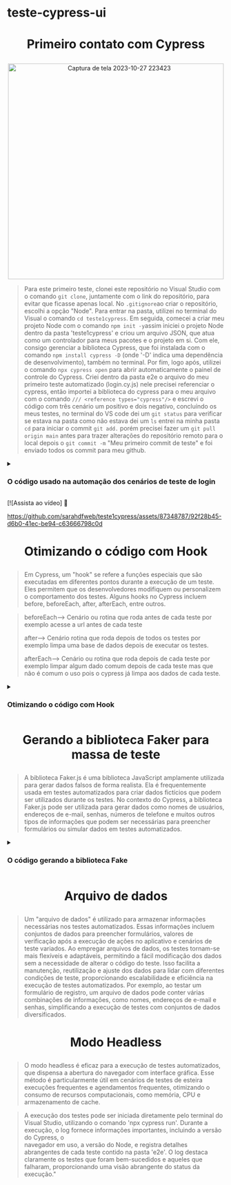# teste-cypress-ui
<h1><p align="center">Primeiro contato com Cypress </h1></p>
<p align="center">
<img src="https://github.com/sarahdfweb/teste1cypress/assets/87348787/b396168a-0a72-4008-8281-4723be6dd508" alt="Captura de tela 2023-10-27 223423" width="500" />  
</p>


> Para este primeiro teste, clonei este repositório no Visual Studio com o comando `git clone`, juntamente com o link do repositório, para evitar que ficasse apenas local. No `.gitignore`ao criar o repositório, escolhi a opção "Node". Para entrar na pasta, utilizei no terminal do Visual o comando `cd teste1cypress`. Em seguida, comecei a criar meu projeto Node com o comando `npm init -y`assim iniciei o projeto Node dentro da pasta 'teste1cypress' e criou um arquivo JSON, que atua como um controlador para meus pacotes e o projeto em si. Com ele, consigo gerenciar a biblioteca Cypress, que foi instalada com o comando `npm install cypress -D` (onde '-D' indica uma dependência de desenvolvimento), também no terminal. Por fim, logo após, utilizei o comando `npx cypress open` para abrir automaticamente o painel de controle do Cypress.
Criei dentro da pasta e2e o arquivo do meu primeiro teste automatizado (login.cy.js) nele precisei referenciar o cypress, então importei a biblioteca do cypress para o meu arquivo com o comando `/// <reference types="cypress"/>` e escrevi o código com três cenário um positivo e dois negativo, concluíndo os meus testes, no terminal do VS code dei um `git status` para verificar se estava na pasta como não estava dei um `ls` entrei na minha pasta `cd` para iniciar o commit  `git add.` porém precisei fazer um `git pull origin main` antes  para trazer alterações do repositório remoto para o local depois o `git commit -m` "Meu primeiro commit de teste" e foi enviado todos os commit para meu github.

<details>
<summary><h3>O código usado na automação dos cenários de teste de login</h3></summary>
  
````
/// <reference types="cypress"/>

// Cenário 01 Login válido
describe('Teste de Login', () => {
  it('Deve fazer login com sucesso', () => {
    // Visitar a página de login
    cy.visit('http://lojaebac.ebaconline.art.br/my-account/')
  
    // Preencher o formulário de login
    cy.get('#username').type('aluno_ebac@teste.com')
    cy.get('#password').type('teste@teste.com')
    // Clicar no botão de login
    cy.get('.woocommerce-form > .button').click()
    cy.get('.page-title').should('contain', 'Minha conta')
  })
})

// Cenário 02 Usuário inválido 
describe('Teste de Login', () => {
  it('Deve fazer login com sucesso', () => {
    // Visitar a página de login
    cy.visit('http://lojaebac.ebaconline.art.br/my-account/')
    // Preencher o formulário de login
    cy.get('#username').type('sarah_ebac@teste.com')
    cy.get('#password').type('teste@teste.com')
    // Clicar no botão de login
    cy.get('.woocommerce-form > .button').click()
    cy.get('.page-title').should('contain','Minha conta')
    cy.get('.woocommerce-error > li').should('contain','Endereço de e-mail desconhecido. Verifique novamente ou tente seu nome de usuário.')
  })
})

// Cenário 03 Senha inválida 
describe('Teste de Login', () => {
  it('Deve fazer login com sucesso', () => {
    // Visitar a página de login
    cy.visit('http://lojaebac.ebaconline.art.br/my-account/')
    // Preencher o formulário de login
    cy.get('#username').type('aluno_ebac@teste.com')
    cy.get('#password').type('teste@')
    // Clicar no botão de login
    cy.get('.woocommerce-form > .button').click()
    cy.get('.page-title').should('contain','Minha conta')
    cy.get('.woocommerce-error > li').should('contain','Erro: a senha fornecida para o e-mail aluno_ebac@teste.com está incorreta. Perdeu a senha?')
  })
})
````
</details>
  
[![Assista ao vídeo] 🚀

https://github.com/sarahdfweb/teste1cypress/assets/87348787/92f28b45-d6b0-41ec-be94-c63666798c0d
<h1><p align="center">Otimizando o código com Hook  </h1></p>

>Em Cypress, um "hook" se refere a funções especiais que são executadas em diferentes 
pontos durante a execução de um teste. Eles permitem que os desenvolvedores modifiquem 
ou personalizem o comportamento dos testes. Alguns hooks 
no Cypress incluem before, beforeEach, after, afterEach, entre outros.

>beforeEach--> Cenário ou rotina que roda antes de cada teste por exemplo acesse a url 
antes de cada teste
>
>after--> Cenário rotina que roda depois de todos os testes por exemplo limpa uma base 
de dados depois de executar os testes.
>
>afterEach--> Cenário ou rotina que roda depois de cada teste por exemplo limpar algum 
dado comum depois de cada teste mas que não é comum o uso pois o cypress já limpa 
aos dados de cada teste. 

<details>
<summary><h3>Otimizando o código com Hook</h3></summary>
  
````
/// <reference types="cypress"/>
// Cenário 01 Login válido
context('Teste de Login', () => {
 // Visitar a página de login
  beforeEach(() => {
    cy.visit('http://lojaebac.ebaconline.art.br/my-account/')
  });
 afterEach(() => {
    cy.screenshot()
 }); 
  it('Deve fazer login com sucesso', () => {
    // Preencher o formulário de login
    cy.get('#username').type('aluno_ebac@teste.com')
    cy.get('#password').type('teste@teste.com')
    // Clicar no botão de login
    cy.get('.woocommerce-form > .button').click()
    cy.get('.page-title').should('contain', 'Minha conta')
  })
// Cenário 02 Usuário inválido 
  it('Deve fazer login com sucesso', () => {
    // Preencher o formulário de login
    cy.get('#username').type('sarah_ebac@teste.com')
    cy.get('#password').type('teste@teste.com')
    // Clicar no botão de login
    cy.get('.woocommerce-form > .button').click()
    cy.get('.page-title').should('contain','Minha conta')
    cy.get('.woocommerce-error > li').should('contain','Endereço de e-mail desconhecido. Verifique novamente ou tente seu nome de usuário.')
  })
// Cenário 03 Senha inválida 
  it('Deve fazer login com sucesso', () => {
    // Preencher o formulário de login
    cy.get('#username').type('aluno_ebac@teste.com')
    cy.get('#password').type('teste@')
    // Clicar no botão de login
    cy.get('.woocommerce-form > .button').click()
    cy.get('.page-title').should('contain','Minha conta')
    cy.get('.woocommerce-error > li').should('contain','Erro: a senha fornecida para o e-mail aluno_ebac@teste.com está incorreta. Perdeu a senha?')
  })
})
````
</details>

<h1><p align="center">Gerando a biblioteca Faker para massa de teste   </h1></p>

> A biblioteca Faker.js é uma biblioteca JavaScript amplamente utilizada para gerar dados falsos de forma realista. Ela é frequentemente usada em testes automatizados para criar dados fictícios que podem ser utilizados durante os testes.
No contexto do Cypress, a biblioteca Faker.js pode ser utilizada para gerar dados como nomes de usuários, endereços de e-mail, senhas, números de telefone e muitos outros tipos de informações que podem ser necessárias para preencher formulários ou simular dados em testes automatizados.


<details>
<summary><h3>O código gerando a biblioteca Fake</h3></summary>
  
````
/// <reference types="cypress" />
const faker = require('faker');

describe('Funcionalidade Pré Cadastro', () => {

    beforeEach(() => {
        cy.visit('minha-conta')
        
    });

    it('Deve completar o Pré cadastro com sucesso', () => {
        let nomeFaker = faker.name.firstName()
        let sobrenomeFaker = faker.name.lastName()
        let emailFaker = faker.internet.email()

        cy.get('#reg_email').type(emailFaker)
        cy.get('#reg_password').type('sarahdfweb@13')
        cy.get(':nth-child(4) > .button').click()

        cy.get('.woocommerce-MyAccount-navigation-link--edit-account > a').click()
        cy.get('#account_first_name').type(nomeFaker);
        cy.get('#account_last_name').type(sobrenomeFaker);
        cy.get('.woocommerce-Button').click();
        cy.get('.woocommerce-message').should('exist', 'Detalhes da conta modificados com sucesso.')
   

        });
    
});


````
</details>
  
<h1><p align="center">Arquivo de dados </h1></p>

> Um "arquivo de dados" é utilizado para armazenar informações necessárias nos testes automatizados. Essas informações incluem conjuntos de dados para preencher formulários, valores de verificação após a execução de ações no aplicativo e cenários de teste variados. Ao empregar arquivos de dados, os testes tornam-se mais flexíveis e adaptáveis, permitindo a fácil modificação dos dados sem a necessidade de alterar o código do teste. Isso facilita a manutenção, reutilização e ajuste dos dados para lidar com diferentes condições de teste, proporcionando escalabilidade e eficiência na execução de testes automatizados. Por exemplo, ao testar um formulário de registro, um arquivo de dados pode conter várias combinações de informações, como nomes, endereços de e-mail e senhas, simplificando a execução de testes com conjuntos de dados diversificados.

<h1><p align="center">Modo Headless </h1></p>

> O modo headless é eficaz para a execução de testes automatizados, que dispensa a abertura do navegador com interface gráfica. Esse método é particularmente útil em cenários de testes de esteira
> execuções frequentes e agendamentos frequentes, otimizando o consumo de recursos computacionais, como memória, CPU e armazenamento de cache.

> A execução dos testes pode ser iniciada diretamente pelo terminal do Visual Studio, utilizando o comando 'npx cypress run'. Durante a execução, o log fornece informações importantes, incluindo a versão do Cypress, o  
> navegador em uso, a versão do Node, e registra detalhes abrangentes de cada teste contido na pasta 'e2e'. O log destaca claramente os testes que foram bem-sucedidos e aqueles que falharam, proporcionando uma visão 
 > abrangente do status da execução."

